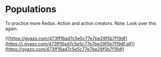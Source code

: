 # Populations
To practice more Redux. Action and action creators. 
Note: Look over this again.

[![https://gyazo.com/473ff16ad7c5e5c77e7be29f5b7f19df](https://i.gyazo.com/473ff16ad7c5e5c77e7be29f5b7f19df.gif)](https://gyazo.com/473ff16ad7c5e5c77e7be29f5b7f19df)
